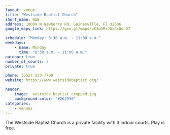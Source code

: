 ```yaml
---
layout: venue
title: "Westside Baptist Church"
short_name: WSB
address: 10000 W Newberry Rd, Gainesville, Fl 32606
google_maps_link: https://goo.gl/maps/pK3mhMxJGx4xGunD7

schedule: "Monday: 8:30 a.m. - 11:00 a.m."
weekdays:
    - name: Monday
      time: "8:30 a.m. - 11:00 a.m." 
outdoor: true
number_of_courts: 3
private: true

phone: (352) 333-7700
website: https://www.westsidebaptist.org/

header:
    image:  westside_baptist_cropped.jpg
    background-color: "#262930"
categories:
    - venues
---
```

<!--more-->

The Westside Baptist Church is a private facility with 3 indoor courts. Play is free.
